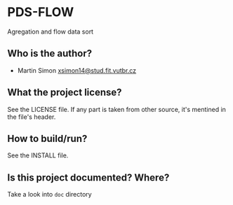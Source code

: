 # PDS-FLOW #
 Agregation and flow data sort

## Who is the author? ##
 * Martin Simon <xsimon14@stud.fit.vutbr.cz>

## What the project license? ##
 See the LICENSE file. If any part is taken from other source, it's mentined in the file's header.

## How to build/run? ##
 See the INSTALL file.

## Is this project documented? Where? ##
 Take a look into `doc` directory
